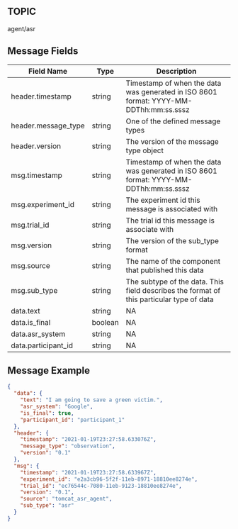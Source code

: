 ## TOPIC

agent/asr

## Message Fields

| Field Name | Type | Description
| --- | --- | ---|
| header.timestamp | string | Timestamp of when the data was generated in ISO 8601 format: YYYY-MM-DDThh:mm:ss.sssz |
| header.message_type | string | One of the defined message types |
| header.version | string | The version of the message type object |
| msg.timestamp | string | Timestamp of when the data was generated in ISO 8601 format: YYYY-MM-DDThh:mm:ss.sssz |
| msg.experiment_id | string | The experiment id this message is associated with |
| msg.trial_id | string | The trial id this message is associate with |
| msg.version | string | The version of the sub_type format |
| msg.source | string | The name of the component that published this data |
| msg.sub_type | string | The subtype of the data. This field describes the format of this particular type of data |
| data.text | string | NA |
| data.is_final | boolean | NA |
| data.asr_system | string | NA |
| data.participant_id | string | NA |

## Message Example

```json
{
  "data": {
    "text": "I am going to save a green victim.",
    "asr_system": "Google",
    "is_final": true,
    "participant_id": "participant_1"
  },
  "header": {
    "timestamp": "2021-01-19T23:27:58.633076Z",
    "message_type": "observation",
    "version": "0.1"
  },
  "msg": {
    "timestamp": "2021-01-19T23:27:58.633967Z",
    "experiment_id": "e2a3cb96-5f2f-11eb-8971-18810ee8274e",
    "trial_id": "ec76544c-7080-11eb-9123-18810ee8274e",
    "version": "0.1",
    "source": "tomcat_asr_agent",
    "sub_type": "asr"
  }
}


```
